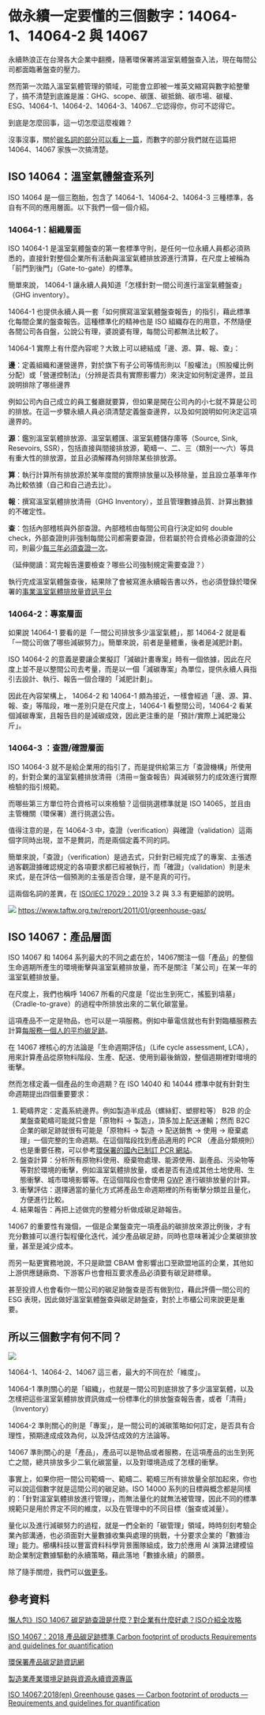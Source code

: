 
# 做永續一定要懂的三個數字：14064-1、14064-2 與 14067

永續熱浪正在台灣各大企業中翻攪，隨著環保署將溫室氣體盤查入法，現在每間公司都面臨著盤查的壓力。

然而第一次踏入溫室氣體管理的領域，可能會立即被一堆英文縮寫與數字給整暈了，搞不清楚到底誰是誰：GHG、scope、碳匯、碳抵銷、碳市場、碳權、ESG、14064-1、14064-2、14064-3、14067...它認得你，你可不認得它。

到底是怎麼回事，這一切怎麼這麼複雜？

沒事沒事，關於[碳名詞的部分可以看上一篇](https://combogic.com/blog/content_1.html)，而數字的部分我們就在這篇把 14064、14067 家族一次搞清楚。

## ISO 14064：溫室氣體盤查系列

ISO 14064 是一個三胞胎，包含了 14064-1、14064-2、14064-3 三種標準，各自有不同的應用層面。以下我們一個一個介紹。

### 14064-1：組織層面

ISO 14064-1 是溫室氣體盤查的第一套標準守則，是任何一位永續人員都必須熟悉的，直接針對整個企業所有活動與溫室氣體排放源進行清算，在尺度上被稱為「前門到後門」（Gate-to-gate）的標準。

簡單來說， 14064-1 讓永續人員知道「怎樣針對一間公司進行溫室氣體盤查」（GHG inventory）。

14064-1 也提供永續人員一套「如何撰寫溫室氣體盤查報告」的指引，藉此標準化每間企業的盤查報告。這種標準化的精神也是 ISO 組織存在的用意，不然隨便各間公司各自盤，公說公有理，婆說婆有理，每間公司都無法比較了。

14064-1 實際上有什麼內容呢？大致上可以總結成「邊、源、算、報、查」：

**邊**：定義組織和運營邊界，對於旗下有子公司等情形則以「股權法」（照股權比例分配）或「營運控制法」（分辨是否具有實際影響力）來決定如何制定邊界，並且說明排除了哪些邊界

例如公司內自己成立的員工餐廳就要算，但如果是開在公司內的小七就不算是公司的排放。在這一步驟永續人員必須清楚定義盤查邊界，以及如何說明如何決定這項邊界的。

**源**：鑑別溫室氣體排放源、溫室氣體匯、溫室氣體儲存庫等（Source, Sink, Resevoirs, SSR），包括直接與間接排放源，範疇一、二、三（類別一～六）等具有重大性的排放源，並且必須解釋為何排除某些排放源。

**算**：執行計算所有排放源於某年度間的實際排放量以及移除量，並且設立基準年作為比較依據（自己和自己過去比）。

**報**：撰寫溫室氣體排放清冊（GHG Inventory），並且管理數據品質、計算出數據的不確定性。

**查**：包括內部稽核與外部查證。內部稽核由每間公司自行決定如何 double check，外部查證則非強制每間公司都需要查證，但若屬於符合資格必須查證的公司，則最少[每三年必須查證一次](https://ghgrule.epa.gov.tw/greenhouse_sub/greenhouse_sub_page/43)。

（延伸閱讀：寫完報告還要檢查？哪些公司強制規定需要查證？）

執行完成溫室氣體盤查後，結果除了會被寫進永續報告書以外，也必須登錄於環保署的[事業溫室氣體排放量資訊平台](https://ghgregistry.epa.gov.tw/epa_ghg/)

### 14064-2：專案層面

如果說 14064-1 要看的是「一間公司排放多少溫室氣體」，那 14064-2 就是看「一間公司做了哪些減碳努力」。簡單來說，前者是量體重，後者是減肥計劃。

ISO 14064-2 的意義是要讓企業擬訂「減碳計畫專案」時有一個依據，因此在尺度上並不是以整間公司去考量，而是以一個「減碳專案」為單位，提供永續人員指引去設計、執行、報告一個合理的「減肥計劃」。

因此在內容架構上， 14064-2 和 14064-1 頗為接近，一樣會經過「邊、源、算、報、查」等階段，唯一差別只是在尺度上，14064-1 看整間公司，14064-2 看某個減碳專案，且報告目的是減碳成效，因此更注重的是「預計/實際上減肥幾公斤」。

### 14064-3 ：查證/確證層面

ISO 14064-3 就不是給企業用的指引了，而是提供給第三方「查證機構」所使用的，針對企業的溫室氣體排放清冊（清冊＝盤查報告）與減碳努力的成效進行實際檢驗的指引規範。

而哪些第三方單位符合資格可以來檢驗？這個挑選標準就是 ISO 14065，並且由主管機關（環保署）進行挑選公告。 

值得注意的是，在 14064-3 中，查證（verification）與確證（validation）這兩個字同時出現，並不是贅詞，而是兩個定義不同的詞。

簡單來說，「查證」（verification）是過去式，只針對已經完成了的專案、主張透過客觀證據確認規定的各項要求都已經被執行，而「確證」（validation）則是未來式，是在評估一個預測的主張是否合理，是不是真的可行。

這兩個名詞的差異，在 [ISO/IEC 17029：2019](https://accreditation.taftw.org.tw/taf/public/papersManagement/docDownLoad.action?docId=2c908a817b359051017b396a0cf13a01) 3.2 與 3.3 有更細節的說明。

![](../005-Files/Pasted%20image%2020230505133157.png)
https://www.taftw.org.tw/report/2011/01/greenhouse-gas/

## ISO 14067：產品層面

ISO 14067 和 14064 系列最大的不同之處在於，14067關注一個「產品」的整個生命週期所產生的環境衝擊與溫室氣體排放量，而不是關注「某公司」在某一年的溫室氣體排放量。

在尺度上，我們也稱呼 14067 所看的尺度是「從出生到死亡，搖籃到墳墓」（Cradle-to-grave）的過程中所排放出來的二氧化碳當量。

這項產品不一定是物品，也可以是一項服務。例如中華電信就也有針對臨櫃服務去計算[每服務一個人的平均碳足跡](https://cfp-calculate.tw/cfpc/Carbon/WebPage/visitors/FLProductinfoView.aspx?SerialNo=6AD8E4C4796AF9019812A2179FBF1BB9)。

在 14067 裡核心的方法論是「生命週期評估」（Life cycle assessment, LCA），用來計算產品從原物料階段、生產、配送、使用到最後銷毀，整個週期裡對環境的衝擊。

然而怎樣定義一個產品的生命週期？在 ISO 14040 和 14044 標準中就有針對生命週期提出四個重要要求：
1. 範疇界定：定義系統邊界。例如製造半成品（螺絲釘、塑膠粒等） B2B 的企業盤查範疇可能就只會是「原物料 -> 製造」，頂多加上配送運輸；然而 B2C 企業的碳足跡就很有可能是「原物料 -> 製造 -> 配送銷售 -> 使用 -> 廢棄處理」一個完整的生命週期。在這個階段找到產品適用的 PCR （產品分類規則）也是重要任務，可以參考[環保署的國內已制訂 PCR 網站](https://cfp-calculate.tw/cfpc/Carbon/WebPage/FLPCRDoneList.aspx)。   
2. 盤查計算：分析所有原物料使用、廢棄物處理、能源使用、副產品、污染物等等對於環境的衝擊，例如溫室氣體排放量，或者是否有造成其他土地使用、生態衝擊、城市環境影響等。在這個階段也會使用 [GWP](https://combogic.com/blog/ghg-inventory-intro.html) 進行碳排放量的計算。
3. 衝擊評估：選擇適當的量化方式將產品生命週期裡的所有衝擊分類並且量化，方便進行比較。
4. 結果報告：再把上述做完的整體分析做成碳足跡報告。

14067 的重要性有幾個，一個是企業盤查完一項產品的碳排放來源比例後，才有充分數據可以進行製程優化迭代，減少產品碳足跡，同時也意味著減少企業碳排放量，甚至是減少成本。

而另一點更實務地說，不只是歐盟 CBAM 會影響出口至歐盟地區的企業，其他如上游供應鏈廠商、下游客戶也會相互要求產品必須要有碳足跡標章。

甚至投資人也會看你一間公司的碳足跡盤查是否有做到位，藉此評價一間公司的 ESG 表現，因此做好溫室氣體盤查與碳足跡盤查，對於上市櫃公司來說更是重要。


## 所以三個數字有何不同？

![](../005-Files/截圖%202023-05-11%20下午4.22.26.png)


14064-1、14064-2、14067 這三者，最大的不同在於「維度」。

14064-1 準則關心的是「組織」，也就是一間公司到底排放了多少溫室氣體，以及怎樣把這些溫室氣體排放資訊做成一份標準化的排放盤查報告書，或者「清冊」（Inventory）

14064-2 準則關心的則是「專案」，是一間公司的減碳策略如何訂定，是否具有合理性，預期達成成效為何，以及評估成效的方法論等。

14067 準則關心的是「產品」，產品可以是物品或者服務，在這項產品的出生到死亡之間，總共排放多少二氧化碳當量，以及對環境造成了怎樣的衝擊。

事實上，如果你把一間公司範疇一、範疇二、範疇三所有排放量全部加起來，你也可以說這個數字就是這間公司的碳足跡。ISO 14000 系列的目標與概念都是同樣的：「針對溫室氣體排放進行管理」，而無法量化的就無法被管理，因此不同的標準規範只是用於界定不同的維度，以及在管理中的不同目標（盤查或減量）。

量化以及進行減碳努力的過程，就是一們全新的「碳管理」領域，時時刻刻考驗企業內部溝通，也必須面對大量數據收集與處理的挑戰，十分要求企業的「數據治理」能力。櫛構科技以豐富資料科學背景團隊組成，致力於應用 AI 演算法建模協助企業制定數據驅動的永續策略，藉此落地「數據永續」的願景。

除了隨手關燈，我們可以[做更多](https://combogic.com/)。



## 參考資料


[懶人包》ISO 14067 碳足跡查證是什麼？對企業有什麼好處？ISO介紹全攻略](https://esg.businesstoday.com.tw/article/category/180687/post/202301310022)

[ISO 14067：2018 產品碳足跡標準 Carbon footprint of products Requirements and guidelines for quantification](https://www.isoleader.com.tw/home/iso-coaching-detail/ISO%2014067)

[環保署產品碳足跡資訊網](https://cfp-calculate.tw/cfpc/WebPage/LoginPage.aspx)

[製造業產業環境足跡與資源永續資源專區](https://www.idbcfp.org.tw/DownloadSubDetail.aspx?id=14)

[ISO 14067:2018(en)
Greenhouse gases — Carbon footprint of products — Requirements and guidelines for quantification](https://www.iso.org/obp/ui/es/#iso:std:iso:14067:ed-1:v1:en)
